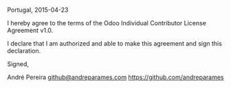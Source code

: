 Portugal, 2015-04-23

I hereby agree to the terms of the Odoo Individual Contributor License
Agreement v1.0.

I declare that I am authorized and able to make this agreement and sign this
declaration.

Signed,

André Pereira github@andreparames.com https://github.com/andreparames
